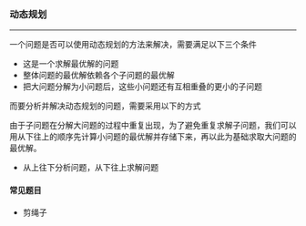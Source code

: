 ### 动态规划

------

一个问题是否可以使用动态规划的方法来解决，需要满足以下三个条件

- 这是一个求解最优解的问题
- 整体问题的最优解依赖各个子问题的最优解
- 把大问题分解为小问题后，这些小问题还有互相重叠的更小的子问题

而要分析并解决动态规划的问题，需要采用以下的方式

由于子问题在分解大问题的过程中重复出现，为了避免重复求解子问题，我们可以用从下往上的顺序先计算小问题的最优解并存储下来，再以此为基础求取大问题的最优解。

- 从上往下分析问题，从下往上求解问题

#### 常见题目

- 剪绳子